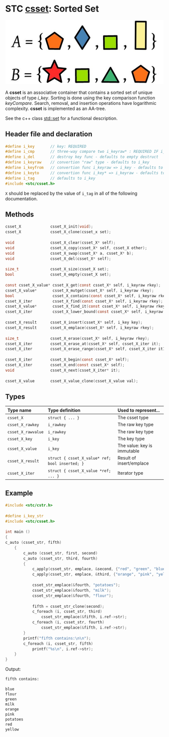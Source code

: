 # STC [csset](../include/stc/csset.h): Sorted Set
![Set](pics/sset.jpg)

A **csset** is an associative container that contains a sorted set of unique objects of type *i_key*. Sorting is done using the key comparison function *keyCompare*. Search, removal, and insertion operations have logarithmic complexity. **csset** is implemented as an AA-tree.

See the c++ class [std::set](https://en.cppreference.com/w/cpp/container/set) for a functional description.

## Header file and declaration

```c
#define i_key       // key: REQUIRED
#define i_cmp       // three-way compare two i_keyraw* : REQUIRED IF i_keyraw is a non-integral type
#define i_del       // destroy key func - defaults to empty destruct
#define i_keyraw    // convertion "raw" type - defaults to i_key
#define i_keyfrom   // convertion func i_keyraw => i_key - defaults to plain copy
#define i_keyto     // convertion func i_key* => i_keyraw - defaults to plain copy
#define i_tag       // defaults to i_key
#include <stc/csset.h>
```
`X` should be replaced by the value of `i_tag` in all of the following documentation.

## Methods

```c
csset_X             csset_X_init(void);
csset_X             csset_X_clone(csset_x set);

void                csset_X_clear(csset_X* self);
void                csset_X_copy(csset_X* self, csset_X other);
void                csset_X_swap(csset_X* a, csset_X* b);
void                csset_X_del(csset_X* self);                                               // destructor

size_t              csset_X_size(csset_X set);
bool                csset_X_empty(csset_X set);

const csset_X_value* csset_X_get(const csset_X* self, i_keyraw rkey);                         // const get
csset_X_value*       csset_X_mutget(csset_X* self, i_keyraw rkey);                            // return NULL if not found
bool                 csset_X_contains(const csset_X* self, i_keyraw rkey);
csset_X_iter         csset_X_find(const csset_X* self, i_keyraw rkey);
csset_X_value*       csset_X_find_it(const csset_X* self, i_keyraw rkey, csset_X_iter* out);  // return NULL if not found
csset_X_iter         csset_X_lower_bound(const csset_X* self, i_keyraw rkey);                 // find closest entry >= rkey

csset_X_result      csset_X_insert(csset_X* self, i_key key);
csset_X_result      csset_X_emplace(csset_X* self, i_keyraw rkey);

size_t              csset_X_erase(csset_X* self, i_keyraw rkey);
csset_X_iter        csset_X_erase_at(csset_X* self, csset_X_iter it);                         // return iter after it
csset_X_iter        csset_X_erase_range(csset_X* self, csset_X_iter it1, csset_X_iter it2);   // return updated it2

csset_X_iter        csset_X_begin(const csset_X* self);
csset_X_iter        csset_X_end(const csset_X* self);
void                csset_X_next(csset_X_iter* it);

csset_X_value       csset_X_value_clone(csset_X_value val);
```

## Types

| Type name          | Type definition                                   | Used to represent...        |
|:-------------------|:--------------------------------------------------|:----------------------------|
| `csset_X`          | `struct { ... }`                                  | The csset type              |
| `csset_X_rawkey`   | `i_rawkey`                                        | The raw key type            |
| `csset_X_rawvalue` | `i_rawkey`                                        | The raw key type            |
| `csset_X_key`      | `i_key`                                           | The key type                |
| `csset_X_value`    | `i_key        `                                   | The value: key is immutable |
| `csset_X_result`   | `struct { csset_X_value* ref; bool inserted; }`   | Result of insert/emplace    |
| `csset_X_iter`     | `struct { csset_X_value *ref; ... }`              | Iterator type               |

## Example
```c
#include <stc/cstr.h>

#define i_key_str
#include <stc/csset.h>

int main ()
{
c_auto (csset_str, fifth)
    {
        c_auto (csset_str, first, second)
        c_auto (csset_str, third, fourth)
        {
            c_apply(csset_str, emplace, &second, {"red", "green", "blue"});
            c_apply(csset_str, emplace, &third, {"orange", "pink", "yellow"});

            csset_str_emplace(&fourth, "potatoes");
            csset_str_emplace(&fourth, "milk");
            csset_str_emplace(&fourth, "flour");

            fifth = csset_str_clone(second);
            c_foreach (i, csset_str, third)
                csset_str_emplace(&fifth, i.ref->str);
            c_foreach (i, csset_str, fourth)
                csset_str_emplace(&fifth, i.ref->str);
        }
        printf("fifth contains:\n\n");
        c_foreach (i, csset_str, fifth)
            printf("%s\n", i.ref->str);
    }
}
```
Output:
```
fifth contains:

blue
flour
green
milk
orange
pink
potatoes
red
yellow
```
